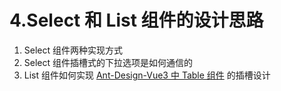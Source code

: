 # 4.Select 和 List 组件的设计思路

1. Select 组件两种实现方式
2. Select 组件插槽式的下拉选项是如何通信的
3. List 组件如何实现 [Ant-Design-Vue3 中 Table 组件](https://www.antdv.com/components/table-cn) 的插槽设计
